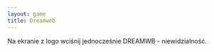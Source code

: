 ```yaml
---
layout: game
title: Dreamweb
---
```


Na ekranie z logo wciśnij jednocześnie DREAMWB - niewidzialność.

